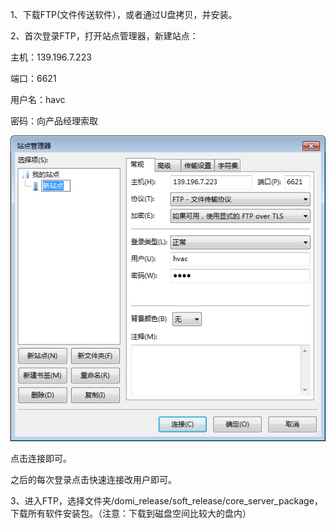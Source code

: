 1、下载FTP\(文件传送软件），或者通过U盘拷贝，并安装。

2、首次登录FTP，打开站点管理器，新建站点：

主机：139.196.7.223

端口：6621

用户名：havc

密码：向产品经理索取

![](/assets/站点管理窗口.png)

点击连接即可。

之后的每次登录点击快速连接改用户即可。

3、进入FTP，选择文件夹/domi\_release/soft\_release/core\_server\_package，下载所有软件安装包。（注意：下载到磁盘空间比较大的盘内）

